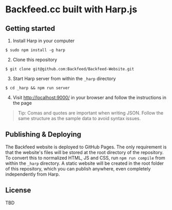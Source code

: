 Backfeed.cc built with Harp.js
==============================


## Getting started

1) Install Harp in your computer

```
$ sudo npm install -g harp
```

2) Clone this repository
```
$ git clone git@github.com:Backfeed/Backfeed-Website.git
```

3) Start Harp server from within the `_harp` directory
```
$ cd _harp && npm run server
```

4) Visit [http://localhost:9000/](http://localhost:9000/) in your browser and follow the instructions in the page

> Tip: Comas and quotes are important when writing JSON. Follow the same structure as the sample data to avoid syntax issues.

## Publishing & Deploying

The Backfeed website is deployed to GitHub Pages.
The only requirement is that the website's files will be stored at the root directory of the repository.
To convert this to normalized HTML, JS and CSS, run `npm run compile` from within the `_harp` directory.
A static website will be created in the root folder of this repository, which you can publish anywhere, even completely independently from Harp.

## License

TBD